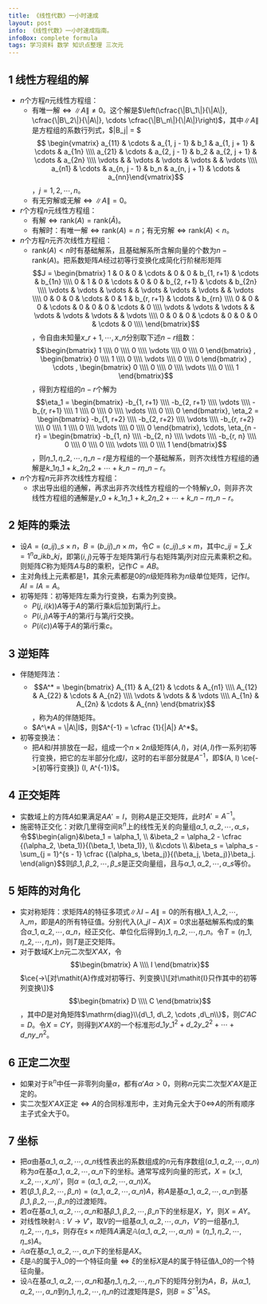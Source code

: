 ```yaml
---
title: 《线性代数》一小时速成
layout: post
info: 《线性代数》一小时速成指南。
infoBox: complete formula
tags: 学习资料 数学 知识点整理 三次元
---
```

## 1 线性方程组的解
* $n$个方程$n$元线性方程组：
  * 有唯一解$\iff \|A\| \neq 0$。这个解是$\left(\cfrac{\|B\_1\|}{\|A\|}, \cfrac{\|B\_2\|}{\|A\|}, \cdots \cfrac{\|B\_n\|}{\|A\|}\right)$，其中$\|A\|$是方程组的系数行列式，$\|B_j\| = $ $$ \begin{vmatrix} a_{11} & \cdots & a_{1, j - 1} & b_1 & a_{1, j + 1} & \cdots & a_{1n} \\\\ a_{21} & \cdots & a_{2, j - 1} & b_2 & a_{2, j + 1} & \cdots & a_{2n} \\\\ \vdots & & \vdots & \vdots & \vdots & & \vdots \\\\  a_{n1} & \cdots & a_{n, j - 1} & b_n & a_{n, j + 1} & \cdots & a_{nn}\end{vmatrix}$$，$j = 1, 2, \cdots , n$。
  * 有无穷解或无解$\iff \|A\| = 0$。
* $r$个方程$n$元线性方程组：
  * 有解$\iff \mathrm{rank}(A) = \mathrm{rank}(\widetilde A)$。
  * 有解时：有唯一解$\iff \mathrm{rank}(A) = n$；有无穷解$\iff \mathrm{rank}(A) < n$。
* $n$个方程$n$元齐次线性方程组：
  * $\mathrm{rank}(A) < n$时有基础解系，且基础解系所含解向量的个数为$n - \mathrm{rank}(A)$。把系数矩阵$A$经过初等行变换化成简化行阶梯形矩阵$$J = \begin{bmatrix} 1 & 0 & 0 & \cdots & 0 & 0 & b_{1, r+1} & \cdots & b_{1n} \\\\ 0 & 1 & 0 & \cdots & 0 & 0 & b_{2, r+1} & \cdots & b_{2n} \\\\ \vdots & \vdots & \vdots &  & \vdots & \vdots & \vdots &  & \vdots \\\\ 0 & 0 & 0 & \cdots & 0 & 1 & b_{r, r+1} & \cdots & b_{rn} \\\\ 0 & 0 & 0 & \cdots & 0 & 0 & 0 & \cdots & 0 \\\\ \vdots & \vdots & \vdots &  & \vdots & \vdots & \vdots &  & \vdots \\\\ 0 & 0 & 0 & \cdots & 0 & 0 & 0 & \cdots & 0 \\\\  \end{bmatrix}$$，令自由未知量$x\_{r+1}, \cdots , x\_n$分别取下述$n - r$组数：$$\begin{bmatrix} 1 \\\\ 0 \\\\ 0 \\\\ \vdots \\\\ 0 \\\\ 0 \end{bmatrix} , \begin{bmatrix} 0 \\\\ 1 \\\\ 0 \\\\ \vdots \\\\ 0 \\\\ 0 \end{bmatrix} , \cdots , \begin{bmatrix} 0 \\\\ 0 \\\\ 0 \\\\ \vdots \\\\ 0 \\\\ 1 \end{bmatrix}$$，得到方程组的$n - r$个解为$$\eta_1 = \begin{bmatrix} -b_{1, r+1} \\\\ -b_{2, r+1} \\\\ \vdots \\\\ -b_{r, r+1} \\\\ 1 \\\\ 0 \\\\ 0 \\\\ \vdots \\\\ 0 \\\\ 0 \end{bmatrix}, \eta_2 = \begin{bmatrix} -b_{1, r+2} \\\\ -b_{2, r+2} \\\\ \vdots \\\\ -b_{r, r+2} \\\\ 0 \\\\ 1 \\\\ 0 \\\\ \vdots \\\\ 0 \\\\ 0 \end{bmatrix}, \cdots, \eta_{n - r} = \begin{bmatrix} -b_{1, n} \\\\ -b_{2, n} \\\\ \vdots \\\\ -b_{r, n} \\\\ 0 \\\\ 0 \\\\ 0 \\\\ \vdots \\\\ 0 \\\\ 1 \end{bmatrix}$$，则$\eta\_1, \eta\_2, \cdots, \eta\_{n - r}$是方程组的一个基础解系，则齐次线性方程组的通解是$k\_1\eta\_1 + k\_2\eta\_2 + \cdots + k\_{n - r}\eta\_{n - r}$。
* $n$个方程$n$元非齐次线性方程组：
  * 求出导出组的通解，再求出非齐次线性方程组的一个特解$\gamma\_0$，则非齐次线性方程组的通解是$\gamma\_0 + k\_1\eta\_1 + k\_2\eta\_2 + \cdots + k\_{n - r}\eta\_{n - r}$。

## 2 矩阵的乘法
* 设$A = (a\_{ij})\_{s \times n}$，$B = (b\_{ij})\_{n \times m}$，令$C = (c\_{ij})\_{s \times m}$，其中$c\_{ij} = \sum\limits\_{k = 1}^{n} a\_{ik}b\_{kj}$，即第$(i, j)$元等于左矩阵第$i$行与右矩阵第$j$列对应元素乘积之和。则矩阵$C$称为矩阵$A$与$B$的乘积，记作$C = AB$。
* 主对角线上元素都是$1$，其余元素都是$0$的$n$级矩阵称为$n$级单位矩阵，记作$I$。$AI = IA = A$。
* 初等矩阵：初等矩阵左乘为行变换，右乘为列变换。
  * $P(j, i(k))A$等于$A$的第$i$行乘$k$后加到第$j$行上。
  * $P(i, j)A$等于$A$的第$i$行与第$j$行交换。
  * $P(i(c))A$等于$A$的第$i$行乘$c$。

## 3 逆矩阵
* 伴随矩阵法：
  * $$A^* = \begin{bmatrix} A_{11} & A_{21} & \cdots & A_{n1} \\\\ A_{12} & A_{22} & \cdots & A_{n2} \\\\ \vdots & \vdots &  & \vdots \\\\ A_{1n} & A_{2n} & \cdots & A_{nn} \end{bmatrix}$$，称为$A$的伴随矩阵。
  * $A^\*A = \|A\|I$，则$A^{-1} = \cfrac {1}{\|A\|} A^*\$。
* 初等变换法：
  * 把$A$和$I$并排放在一起，组成一个$n \times 2n$级矩阵$(A, I)$，对$(A, I)$作一系列初等行变换，把它的左半部分化成$I$，这时的右半部分就是$A^{-1}$，即$(A, I) \ce{->[初等行变换]} (I, A^{-1})$。

## 4 正交矩阵
* 实数域上的方阵$A$如果满足$AA' = I$，则称$A$是正交矩阵，此时$A' = A^{-1}$。
* 施密特正交化：对欧几里得空间$\mathbb R^n$上的线性无关的向量组$\alpha\_1, \alpha\_2, \cdots ,\alpha\_s$，令\$\$\begin{align}&\beta\_1 = \alpha\_1, \\\\ &\beta\_2 = \alpha\_2 - \cfrac {(\alpha\_2, \beta\_1)}{(\beta\_1, \beta\_1)}, \\\\ &\cdots \\\\ &\beta\_s = \alpha\_s - \sum\_{j = 1}^{s - 1} \cfrac {(\alpha\_s, \beta\_j)}{(\beta\_j, \beta\_j)}\beta\_j. \end{align}\$\$则$\beta\_1, \beta\_2, \cdots ,\beta\_s$是正交向量组，且与$\alpha\_1, \alpha\_2, \cdots ,\alpha\_s$等价。

## 5 矩阵的对角化
* 实对称矩阵：求矩阵$A$的特征多项式$\|\lambda I - A\| = 0$的所有根$\lambda\_1, \lambda\_2, \cdots ,\lambda\_m$，即是$A$的所有特征值。分别代入$(\lambda\_j I - A)X = 0$求出基础解系构成的集合$\alpha\_1, \alpha\_2, \cdots ,\alpha\_n$，经正交化、单位化后得到$\eta\_1, \eta\_2, \cdots ,\eta\_n$。令$T = (\eta\_1, \eta\_2, \cdots ,\eta\_n)$，则$T$是正交矩阵。
* 对于数域$K$上$n$元二次型$X'AX$，令$$\begin{bmatrix} A \\\\ I \end{bmatrix}$$ $\ce{->\[对\mathit{A}作成对初等行、列变换\]\[对\mathit{I}只作其中的初等列变换\]}$ $$\begin{bmatrix} D \\\\ C \end{bmatrix}$$，其中$D$是对角矩阵$\mathrm{diag}\\{d\_1, d\_2, \cdots ,d\_n\\}$，则$C'AC = D$。令$X = CY$，则得到$X'AX$的一个标准形$d\_1y\_1^2 + d\_2y\_2^2 + \cdots + d\_ny\_n^2$。

## 6 正定二次型
* 如果对于$\mathbb R^n$中任一非零列向量$\alpha$，都有$\alpha' A \alpha > 0$，则称$n$元实二次型$X'AX$是正定的。
* 实二次型$X'AX$正定$\iff A$的合同标准形中，主对角元全大于$0 \iff$$A$的所有顺序主子式全大于$0$。

## 7 坐标
* 把$\alpha$由基$\alpha\_1, \alpha\_2, \cdots ,\alpha\_n$线性表出的系数组成的$n$元有序数组$(a\_1, a\_2, \cdots ,a\_n)$称为$\alpha$在基$\alpha\_1, \alpha\_2, \cdots ,\alpha\_n$下的坐标。通常写成列向量的形式，$X = (x\_1, x\_2, \cdots ,x\_n)'$，则$\alpha = (\alpha\_1, \alpha\_2, \cdots ,\alpha\_n) X$。
* 若$(\beta\_1, \beta\_2, \cdots ,\beta\_n) = (\alpha\_1, \alpha\_2, \cdots ,\alpha\_n)A$，称$A$是基$\alpha\_1, \alpha\_2, \cdots ,\alpha\_n$到基$\beta\_1, \beta\_2, \cdots ,\beta\_n$的过渡矩阵。
* 若$\alpha$在基$\alpha\_1, \alpha\_2, \cdots ,\alpha\_n$和基$\beta\_1, \beta\_2, \cdots ,\beta\_n$下的坐标是$X$，$Y$，则$X = AY$。
* 对线性映射$\mathbb A: V \rightarrow V'$，取$V$的一组基$\alpha\_1, \alpha\_2, \cdots ,\alpha\_n$，$V'$的一组基$\eta\_1, \eta\_2, \cdots ,\eta\_s$，则存在$s \times n$矩阵$A$满足$\mathbb A(\alpha\_1, \alpha\_2, \cdots ,\alpha\_n) = (\eta\_1, \eta\_2, \cdots ,\eta\_s)A$。
* $\mathbb A\alpha$在基$\alpha\_1, \alpha\_2, \cdots ,\alpha\_n$下的坐标是$AX$。
* $\xi$是$\mathbb A$的属于$\lambda\_0$的一个特征向量$\iff \xi$的坐标$X$是$A$的属于特征值$\lambda\_0$的一个特征向量。
* 设$\mathbb A$在基$\alpha\_1, \alpha\_2, \cdots ,\alpha\_n$和基$\eta\_1, \eta\_2, \cdots ,\eta\_n$下的矩阵分别为$A$，$B$，从$\alpha\_1, \alpha\_2, \cdots ,\alpha\_n$到$\eta\_1, \eta\_2, \cdots ,\eta\_n$的过渡矩阵是$S$，则$B = S^{-1}AS$。